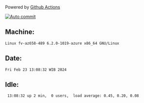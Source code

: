 Powered by [Github Actions](https://github.com/features/actions)

[![Auto commit](https://github.com/hiage/workstation/workflows/Auto%20commit/badge.svg)](https://github.com/hiage/workstation/actions?query=workflow%3A%22Auto+commit%22)

## Machine:
```
Linux fv-az658-489 6.2.0-1019-azure x86_64 GNU/Linux
```
## Date:
```
Fri Feb 23 13:08:32 WIB 2024
```
## Idle:
```
 13:08:32 up 2 min,  0 users,  load average: 0.45, 0.20, 0.08
```
